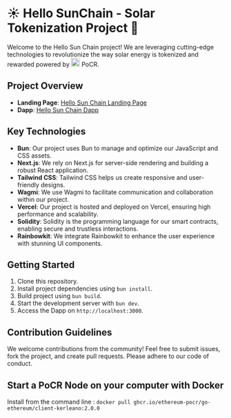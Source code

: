 # ☀️ Hello SunChain - Solar Tokenization Project 🔗

Welcome to the Hello Sun Chain project! We are leveraging cutting-edge technologies to revolutionize the way solar energy is tokenized and rewarded powered by <img src="https://avatars.githubusercontent.com/u/104393486?s=200&v=4" width="20" height="20"> PoCR.

## Project Overview

- **Landing Page**: [Hello Sun Chain Landing Page](https://ar30d.weblium.site)
- **Dapp**: [Hello Sun Chain Dapp](https://hellosunchain.vercel.app/)

## Key Technologies

- **Bun**: Our project uses Bun to manage and optimize our JavaScript and CSS assets.
- **Next.js**: We rely on Next.js for server-side rendering and building a robust React application.
- **Tailwind CSS**: Tailwind CSS helps us create responsive and user-friendly designs.
- **Wagmi**: We use Wagmi to facilitate communication and collaboration within our project.
- **Vercel**: Our project is hosted and deployed on Vercel, ensuring high performance and scalability.
- **Solidity**: Solidity is the programming language for our smart contracts, enabling secure and trustless interactions.
- **Rainbowkit**: We integrate Rainbowkit to enhance the user experience with stunning UI components.

## Getting Started

1. Clone this repository.
2. Install project dependencies using `bun install`.
3. Build project using `bun build`.
4. Start the development server with `bun dev`.
5. Access the Dapp on `http://localhost:3000`.

## Contribution Guidelines

We welcome contributions from the community! Feel free to submit issues, fork the project, and create pull requests. Please adhere to our code of conduct.

## Start a PoCR Node on your computer with Docker

Install from the command line :
`docker pull ghcr.io/ethereum-pocr/go-ethereum/client-kerleano:2.0.0`
